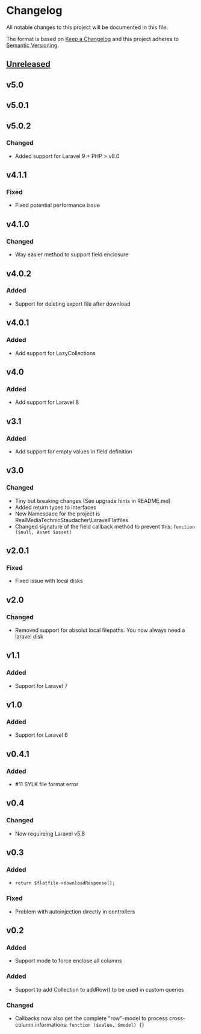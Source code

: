 # Changelog
All notable changes to this project will be documented in this file.

The format is based on [Keep a Changelog](http://keepachangelog.com/en/1.0.0/)
and this project adheres to [Semantic Versioning](http://semver.org/spec/v2.0.0.html).

## [Unreleased]

## v5.0
## v5.0.1
## v5.0.2
### Changed
- Added support for Laravel 9 + PHP > v8.0

## v4.1.1
### Fixed
- Fixed potential performance issue

## v4.1.0
### Changed
- Way easier method to support field enclosure

## v4.0.2
### Added
- Support for deleting export file after download

## v4.0.1
### Added
- Add support for LazyCollections

## v4.0
### Added
- Add support for Laravel 8

## v3.1
### Added
- Add support for empty values in field definition

## v3.0
### Changed
- Tiny but breaking changes (See upgrade hints in README.md)
- Added return types to interfaces
- New Namespace for the project is RealMediaTechnicStaudacher\LaravelFlatfiles
- Changed signature of the field callback method to prevent this: `function ($null, Asset $asset)`

## v2.0.1
### Fixed
- Fixed issue with local disks

## v2.0
### Changed
- Removed support for absolut local filepaths. You now always need a laravel disk

## v1.1
### Added
- Support for Laravel 7

## v1.0
### Added
- Support for Laravel 6

## v0.4.1
### Added
- #11 SYLK file format error

## v0.4
### Changed
- Now requireing Laravel v5.8

## v0.3
### Added
- ```return $flatfile->downloadResponse();```

### Fixed
- Problem with autoinjection directly in controllers

## v0.2
### Added
- Support mode to force enclose all columns

### Added
- Support to add Collection to addRow() to be used in custom queries

### Changed
- Callbacks now also get the complete "row"-model to process cross-column informations: `function ($value, $model) {}`

[Unreleased]: https://github.com/real-media-technic-staudacher/laravel-flatfiles/commits/master
